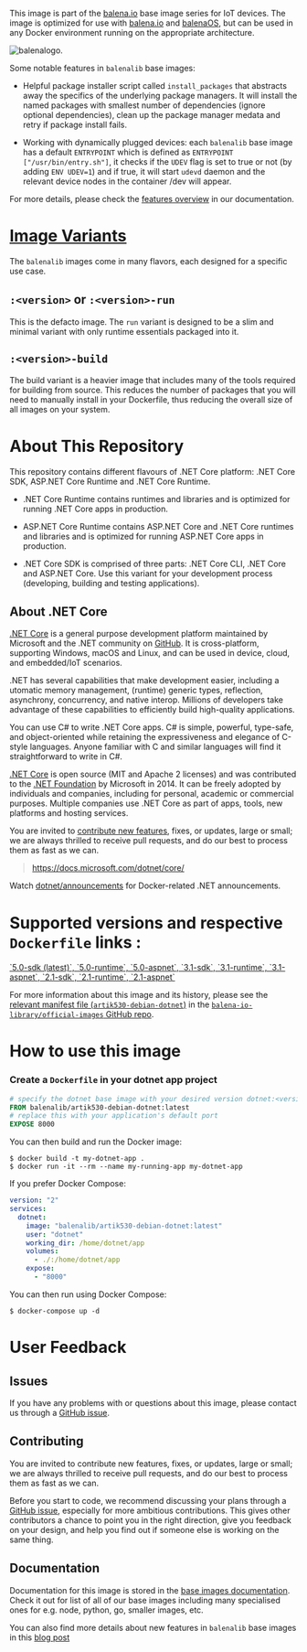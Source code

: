 <!-- THIS IS AUTO-GENERATED CONTENT. DO NOT MANUALLY EDIT. -->

This image is part of the [balena.io][balena] base image series for IoT devices. The image is optimized for use with [balena.io][balena] and [balenaOS][balena-os], but can be used in any Docker environment running on the appropriate architecture.

![balenalogo](https://avatars2.githubusercontent.com/u/6157842?s=200&v=4).

Some notable features in `balenalib` base images:

- Helpful package installer script called `install_packages` that abstracts away the specifics of the underlying package managers. It will install the named packages with smallest number of dependencies (ignore optional dependencies), clean up the package manager medata and retry if package install fails.

- Working with dynamically plugged devices: each `balenalib` base image has a default `ENTRYPOINT` which is defined as `ENTRYPOINT ["/usr/bin/entry.sh"]`, it checks if the `UDEV` flag is set to true or not (by adding `ENV UDEV=1`) and if true, it will start `udevd` daemon and the relevant device nodes in the container /dev will appear.

For more details, please check the [features overview](https://www.balena.io/docs/reference/base-images/base-images/#features-overview) in our documentation.

# [Image Variants][variants]

The `balenalib` images come in many flavors, each designed for a specific use case.

## `:<version>` or `:<version>-run`

This is the defacto image. The `run` variant is designed to be a slim and minimal variant with only runtime essentials packaged into it.

## `:<version>-build`

The build variant is a heavier image that includes many of the tools required for building from source. This reduces the number of packages that you will need to manually install in your Dockerfile, thus reducing the overall size of all images on your system.

[variants]: https://www.balena.io/docs/reference/base-images/base-images/#run-vs-build?ref=dockerhub

# About This Repository

This repository contains different flavours of .NET Core platform: .NET Core SDK, ASP.NET Core Runtime and .NET Core Runtime.

- .NET Core Runtime contains runtimes and libraries and is optimized for running .NET Core apps in production.

- ASP.NET Core Runtime contains ASP.NET Core and .NET Core runtimes and libraries and is optimized for running ASP.NET Core apps in production.

- .NET Core SDK is comprised of three parts: .NET Core CLI, .NET Core and ASP.NET Core. Use this variant for your development process (developing, building and testing applications).

## About .NET Core

[.NET Core](https://docs.microsoft.com/dotnet/core/) is a general purpose development platform maintained by Microsoft and the .NET community on [GitHub](https://github.com/dotnet/core). It is cross-platform, supporting Windows, macOS and Linux, and can be used in device, cloud, and embedded/IoT scenarios.

.NET has several capabilities that make development easier, including a utomatic memory management, (runtime) generic types, reflection, asynchrony, concurrency, and native interop. Millions of developers take advantage of these capabilities to efficiently build high-quality applications.

You can use C# to write .NET Core apps. C# is simple, powerful, type-safe, and object-oriented while retaining the expressiveness and elegance of C-style languages. Anyone familiar with C and similar languages will find it straightforward to write in C#.

[.NET Core](https://github.com/dotnet/core) is open source (MIT and Apache 2 licenses) and was contributed to the [.NET Foundation](http://dotnetfoundation.org) by Microsoft in 2014. It can be freely adopted by individuals and companies, including for personal, academic or commercial purposes. Multiple companies use .NET Core as part of apps, tools, new platforms and hosting services.

You are invited to [contribute new features](https://github.com/dotnet/core/blob/master/CONTRIBUTING.md), fixes, or updates, large or small; we are always thrilled to receive pull requests, and do our best to process them as fast as we can.

> https://docs.microsoft.com/dotnet/core/

Watch [dotnet/announcements](https://github.com/dotnet/announcements/labels/Docker) for Docker-related .NET announcements.

# Supported versions and respective `Dockerfile` links :

[&#x60;5.0-sdk (latest)&#x60;, &#x60;5.0-runtime&#x60;, &#x60;5.0-aspnet&#x60;, &#x60;3.1-sdk&#x60;, &#x60;3.1-runtime&#x60;, &#x60;3.1-aspnet&#x60;, &#x60;2.1-sdk&#x60;, &#x60;2.1-runtime&#x60;, &#x60;2.1-aspnet&#x60;](https://github.com/balena-io-library/base-images/tree/master/balena-base-images/dotnet/artik530/debian/)

For more information about this image and its history, please see the [relevant manifest file (`artik530-debian-dotnet`)](https://github.com/balena-io-library/official-images/blob/master/library/artik530-debian-dotnet) in the [`balena-io-library/official-images` GitHub repo](https://github.com/balena-io-library/official-images).

# How to use this image

### Create a `Dockerfile` in your dotnet app project

```dockerfile
# specify the dotnet base image with your desired version dotnet:<version>
FROM balenalib/artik530-debian-dotnet:latest
# replace this with your application's default port
EXPOSE 8000
```

You can then build and run the Docker image:

```console
$ docker build -t my-dotnet-app .
$ docker run -it --rm --name my-running-app my-dotnet-app
```

If you prefer Docker Compose:

```yml
version: "2"
services:
  dotnet:
    image: "balenalib/artik530-debian-dotnet:latest"
    user: "dotnet"
    working_dir: /home/dotnet/app
    volumes:
      - ./:/home/dotnet/app
    expose:
      - "8000"
```

You can then run using Docker Compose:

```console
$ docker-compose up -d
```

# User Feedback

## Issues

If you have any problems with or questions about this image, please contact us through a [GitHub issue](https://github.com/balena-io-library/base-images/issues).

## Contributing

You are invited to contribute new features, fixes, or updates, large or small; we are always thrilled to receive pull requests, and do our best to process them as fast as we can.

Before you start to code, we recommend discussing your plans through a [GitHub issue](https://github.com/balena-io-library/base-images/issues), especially for more ambitious contributions. This gives other contributors a chance to point you in the right direction, give you feedback on your design, and help you find out if someone else is working on the same thing.

## Documentation

Documentation for this image is stored in the [base images documentation][docs]. Check it out for list of all of our base images including many specialised ones for e.g. node, python, go, smaller images, etc.

You can also find more details about new features in `balenalib` base images in this [blog post][migration-docs]

[docs]: https://www.balena.io/docs/reference/base-images/base-images/#balena-base-images?ref=dockerhub
[variants]: https://www.balena.io/docs/reference/base-images/base-images/#run-vs-build?ref=dockerhub
[migration-docs]: https://www.balena.io/blog/new-year-new-balena-base-images/?ref=dockerhub
[balena]: https://balena.io/?ref=dockerhub
[balena-os]: https://www.balena.io/os/?ref=dockerhub